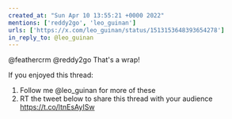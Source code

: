 ```yaml
---
created_at: "Sun Apr 10 13:55:21 +0000 2022"
mentions: ['reddy2go', 'leo_guinan']
urls: ['https://x.com/leo_guinan/status/1513153648393654278']
in_reply_to: @leo_guinan
---
```


@feathercrm @reddy2go That's a wrap!

If you enjoyed this thread:

1. Follow me @leo_guinan for more of these
2. RT the tweet below to share this thread with your audience https://t.co/ltnEsAyISw